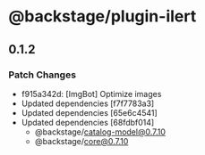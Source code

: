 # @backstage/plugin-ilert

## 0.1.2

### Patch Changes

- f915a342d: [ImgBot] Optimize images
- Updated dependencies [f7f7783a3]
- Updated dependencies [65e6c4541]
- Updated dependencies [68fdbf014]
  - @backstage/catalog-model@0.7.10
  - @backstage/core@0.7.10
